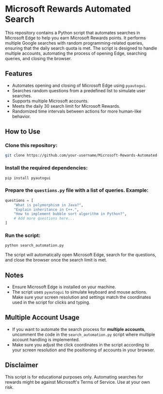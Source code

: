 # Microsoft Rewards Automated Search

This repository contains a Python script that automates searches in Microsoft Edge to help you earn Microsoft Rewards points. It performs multiple Google searches with random programming-related queries, ensuring that the daily search quota is met. The script is designed to handle multiple accounts, automating the process of opening Edge, searching queries, and closing the browser.

## Features
- Automates opening and closing of Microsoft Edge using `pyautogui`.
- Searches random questions from a predefined list to simulate user searches.
- Supports multiple Microsoft accounts.
- Meets the daily 30 search limit for Microsoft Rewards.
- Randomized time intervals between actions for more human-like behavior.

## How to Use

### Clone this repository:
```bash
git clone https://github.com/your-username/Microsoft-Rewards-Automated-Search.git
```

### Install the required dependencies:
```bash
pip install pyautogui
```

### Prepare the `questions.py` file with a list of queries. Example:
```python
questions = [
    "What is polymorphism in Java?",
    "Explain inheritance in C++.",
    "How to implement bubble sort algorithm in Python?",
    # Add more questions here...
]
```

### Run the script:
```bash
python search_automation.py
```

The script will automatically open Microsoft Edge, search for the questions, and close the browser once the search limit is met.

## Notes
- Ensure Microsoft Edge is installed on your machine.
- The script uses `pyautogui` to simulate keyboard and mouse actions. Make sure your screen resolution and settings match the coordinates used in the script for clicks and typing.

## Multiple Account Usage

- If you want to automate the search process for **multiple accounts**, uncomment the code in the `search_automation.py` script where multiple account handling is implemented. 
- Make sure you adjust the click coordinates in the script according to your screen resolution and the positioning of accounts in your browser.

## Disclaimer

This script is for educational purposes only. Automating searches for rewards might be against Microsoft's Terms of Service. Use at your own risk.
